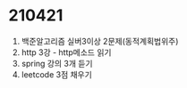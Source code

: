 # 210421

1. 백준알고리즘 실버3이상 2문제(동적계획법위주)
2. http 3강 - http메소드 읽기
3. spring 강의 3개 듣기
4. leetcode 3점 채우기
